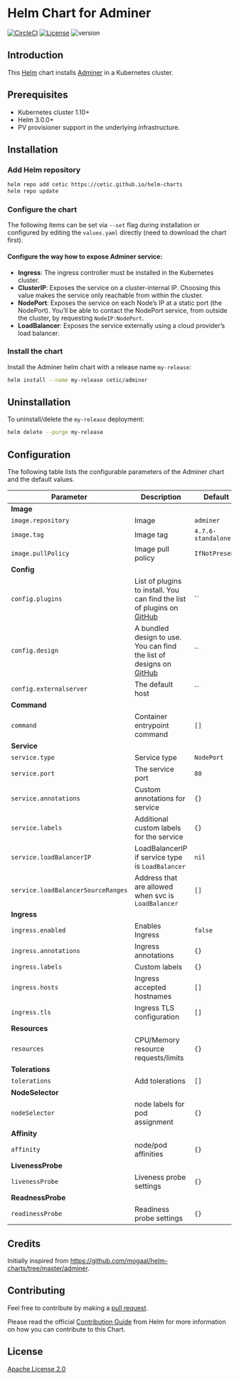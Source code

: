 # Helm Chart for Adminer

[![CircleCI](https://circleci.com/gh/cetic/helm-adminer.svg?style=svg)](https://circleci.com/gh/cetic/helm-adminer/tree/master) [![License](https://img.shields.io/badge/License-Apache%202.0-blue.svg)](https://opensource.org/licenses/Apache-2.0) ![version](https://img.shields.io/github/tag/cetic/helm-adminer.svg?label=release)

## Introduction

This [Helm](https://github.com/kubernetes/helm) chart installs [Adminer](https://www.adminer.org) in a Kubernetes cluster.

## Prerequisites

- Kubernetes cluster 1.10+
- Helm 3.0.0+
- PV provisioner support in the underlying infrastructure.

## Installation

### Add Helm repository

```bash
helm repo add cetic https://cetic.github.io/helm-charts
helm repo update
```

### Configure the chart

The following items can be set via `--set` flag during installation or configured by editing the `values.yaml` directly (need to download the chart first).

#### Configure the way how to expose Adminer service:

- **Ingress**: The ingress controller must be installed in the Kubernetes cluster.
- **ClusterIP**: Exposes the service on a cluster-internal IP. Choosing this value makes the service only reachable from within the cluster.
- **NodePort**: Exposes the service on each Node’s IP at a static port (the NodePort). You’ll be able to contact the NodePort service, from outside the cluster, by requesting `NodeIP:NodePort`.
- **LoadBalancer**: Exposes the service externally using a cloud provider’s load balancer.

### Install the chart

Install the Adminer helm chart with a release name `my-release`:

```bash
helm install --name my-release cetic/adminer
```

## Uninstallation

To uninstall/delete the `my-release` deployment:

```bash
helm delete --purge my-release
```

## Configuration

The following table lists the configurable parameters of the Adminer chart and the default values.

| Parameter                         | Description                                                             | Default                     |
| --------------------------------- | ----------------------------------------------------------------------- | --------------------------- |
| **Image**                                                                                                                                 |
| `image.repository`                | Image                                                                   | `adminer`                   |
| `image.tag`                       | Image tag                                                               | `4.7.6-standalone`          |
| `image.pullPolicy`                | Image pull policy                                                       | `IfNotPresent`              |
| **Config**                                                                                                                                |
| `config.plugins`                  | List of plugins to install. You can find the list of plugins on [GitHub](https://github.com/vrana/adminer/tree/master/plugins)| ``|
| `config.design`                   | A bundled design to use. You can find the list of designs on [GitHub](https://github.com/vrana/adminer/tree/master/designs)| ``|
| `config.externalserver`           | The default host                                                        | ``                          |
| **Command**                                                                                                                               |
| `command`                         | Container entrypoint command                                            | `[]`                        |
| **Service**                                                                                                                               |
| `service.type`                    | Service type                                                            | `NodePort`                  |
| `service.port`                    | The service port                                                        | `80`                        |
| `service.annotations`             | Custom annotations for service                                          | `{}`                        |
| `service.labels`                  | Additional custom labels for the service                                | `{}`                        |
| `service.loadBalancerIP`          | LoadBalancerIP if service type is `LoadBalancer`                        | `nil`                       |
| `service.loadBalancerSourceRanges`| Address that are allowed when svc is `LoadBalancer`                     | `[]`                        |
| **Ingress**                                                                                                                               |
| `ingress.enabled`                 | Enables Ingress                                                         | `false`                     |
| `ingress.annotations`             | Ingress annotations                                                     | `{}`                        |
| `ingress.labels`                  | Custom labels                                                           | `{}`                        |
| `ingress.hosts`                   | Ingress accepted hostnames                                              | `[]`                        |
| `ingress.tls`                     | Ingress TLS configuration                                               | `[]`                        |
| **Resources**                                                                                                                             |
| `resources`                       | CPU/Memory resource requests/limits                                     | `{}`                        |
| **Tolerations**                                                                                                                           |
| `tolerations`                     | Add tolerations                                                         | `[]`                        |
| **NodeSelector**                                                                                                                          |
| `nodeSelector`                    | node labels for pod assignment                                          | `{}`                        |
| **Affinity**                                                                                                                              |
| `affinity`                        | node/pod affinities                                                     | `{}`                        |
| **LivenessProbe**                                                                                                                         |
| `livenessProbe`                   | Liveness probe settings                                                 | `{}`                        |
| **ReadnessProbe**                                                                                                                         |
| `readinessProbe`                  | Readiness probe settings                                                | `{}`                        |

## Credits

Initially inspired from https://github.com/mogaal/helm-charts/tree/master/adminer.

## Contributing

Feel free to contribute by making a [pull request](https://github.com/cetic/helm-adminer/pull/new/master).

Please read the official [Contribution Guide](https://github.com/helm/charts/blob/master/CONTRIBUTING.md) from Helm for more information on how you can contribute to this Chart.

## License

[Apache License 2.0](/LICENSE.md)


